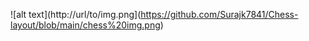 ![alt text](http://url/to/img.png](https://github.com/Surajk7841/Chess-layout/blob/main/chess%20img.png)
